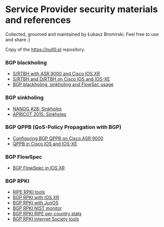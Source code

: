# Service Provider security materials and references
Collected, groomed and maintained by Łukasz Bromirski. Feel free to use and share :)

Copy of the https://null0.pl repository.

### BGP blackholing

* [S/RTBH with ASR 9000 and Cisco IOS XR](https://www.cisco.com/c/en/us/support/docs/routers/asr-9000-series-aggregation-services-routers/116386-configure-asr9000-00.html)
* [S/RTBH and D/RTBH on Cisco IOS and IOS-XE](https://www.cisco.com/c/dam/en_us/about/security/intelligence/blackhole.pdf)
* [BGP blackholing, sinkholing and FlowSec usage](https://lukasz.bromirski.net/docs/prezos/certee2017/BGP_Security_101.pdf)

### BGP sinkholing

* [NANOG #28: Sinkholes](https://archive.nanog.org/meetings/nanog28/presentations/sink.pdf)
* [APRICOT 2015: Sinkholes](https://www.senki.org/wp-content/uploads/2015/03/009-Sink-Holes-2012-02-25.pdf)

### BGP QPPB (QoS-Policy Propagation with BGP)

* [Configuring BGP QPPB on Cisco ASR 9000](https://community.cisco.com/t5/service-providers-documents/asr9000-xr-implementing-qos-policy-propagation-for-bgp-qppb/ta-p/3136639)
* [QPPB in Cisco IOS and IOS-XE](http://ptgmedia.pearsoncmg.com/images/9781587201240/appendix/QPPBSection.pdf)

### BGP FlowSpec

* [BGP FlowSpec in IOS XR](https://supportforums.cisco.com/document/12226726/asr9000xr-understanding-bgp-flowspec-bgp-fs)

### BGP RPKI

* [RIPE RPKI tools](https://www.ripe.net/manage-ips-and-asns/resource-management/rpki/tools-and-resources)
* [BGP RPKI with IOS XR](https://www.cisco.com/c/en/us/support/docs/ip/border-gateway-protocol-bgp/217020-bgp-rpki-with-xr7-cisco8000-whitepaper.html)
* [BGP RPKI with JunOS](https://www.juniper.net/documentation/en_US/release-independent/nce/topics/topic-map/nce-187-bgp-rpki-tn-overview.html)
* [BGP RPKI NIST monitor](https://rpki-monitor.antd.nist.gov/)
* [BGP RPKI RIPE per-country stats](https://stat.ripe.net/widget/country-routing-stats)
* [BGP RPKI Internet Society tools](https://www.internetsociety.org/deploy360/securing-bgp/statistics/)
